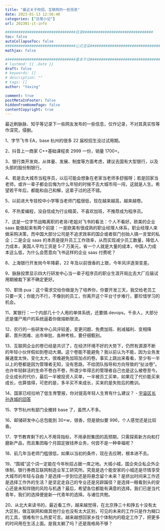 ```yaml
---
title: "最近关于校招、互联网的一些信息"
date: 2023-01-13 12:56:40
categories: ["日常小记"]
url: 202301-it-info

################################目录################################
toc: false
autoCollapseToc: false
################################公式渲染################################
mathjax: false

################################基本不动################################
# lastmod: {{ .Date }}
draft: false
# keywords: []
# description: ""
# tags: []
author: "Yaxing"

comment: true
postMetaInFooter: false
hiddenFromHomePage: false
contentCopyright: true
---
```


最近刷脉脉、知乎等记录下一些网友发布的一些信息，仅作记录，不对其真实性等作深究，侵删。

<!--more-->

1、字节飞书 EA，base 杭州的很多 22 届校招生没过试用期。

2、抖音上一商家 C++基础课程卖 2999 一份，销量 1700+。

3、银行类开发岗，从体量、发展、制度等方面考虑，建议去国有大型银行，以及头部的股份制银行。

4、若是去大城市当程序员，以后可能会想象在老家当老师多舒服呀；若是回家当老师，或许一辈子都会后悔为什么年轻的时候不去大城市闯一闯，这就是人生。希望若干年后，都能和自己和解，这辈子过的还不错。

5、以前进大专技校中小学等当老师门槛很低，现在越来越高，越来越卷。

6、不热爱编程，没自信成为行业精英，不喜欢加班，不推荐成为程序员。

7、这是一位字节战略离职的老哥/老姐对飞书的看法：个人不看好。欧美的企业 saas 能做起来有两个前提：一是欧美有很成熟的职业经理人体系，职业经理人来做采购决策，而中国大部分公司是不追求效率的国企或者抠门创始人搞一言堂的私企；二是企业 saas 的本质是提升员工工作效率，从而实现减少员工数量，降低人力成本，美国人平均工资是 5-7 万美元，省一个人就是大量的成本，中国人力成本这么低，为什么会愿意向飞书这样的企业 saas 付费呢？

8、上海银行开发岗今年降薪，22 年及以前很香的上银，今年风评逐渐变差。

9、脉脉投票显示四大行研发中心当一辈子程序员的职业生涯开局比去大厂应届试用期被裁下家不确定更好。

10、职场 pua：这个需求交给你做是为了培养你，你要开发三天，我交给老员工只要一天；你能力不行，不像别的员工，你离开这个平台寸步难行，要珍惜学习的机会。

11、某银行：一个内部几十个人用的单体系统，还要搞 devops。千余人，大部分还是僵尸用户的系统逼着你做熔断限流。

12、农行的一些研发中心风评较差，变更问题、免费加班、削减福利、变相降薪、晋升困难、出市审批、各种考核，要仔细甄别。

13、互联网企业的卷已经是共识了，在经济环境不好的大势下，仍然有源源不断的年轻小伙伴假如到卷动大潮。这个卷能不能避免？我以前认为不能，因为业务发展速度太快，变化太大，很难避免加班加点的卷。事实上跳出来看看，至少有一半以上的卷都是因为管理者无知，没有思路，不给团队指导和方向导致的“扯淡卷”。也许年轻鲜活的生命不卷白不卷，所谓少年得志的管理者自己也是这么被卷至今。企业成长的代价，最后一半被投资人买单，一半被员工买单，如果花了代价能买来成长，也算值得，可悲的是，多半买不来成长，买来的是失败后的教训。

14、国家已经拉响了低生育警报，你对提高年轻人生育有什么建议？ - [宇宙区长孙连城的回答](https://www.zhihu.com/question/576438196/answer/2830715899)

15、字节杭州有部门全撤转 base 了，虽然人不多。

16、邮储研发中心总包能到 30+w，很香，但是貌似要 996，个人感觉还是比较香。

17、字节教育剩下的人不用背指标，不用承担集团的高预期，只需探索新方向和打磨新产品，而且集团每个月固定拨钱养业务，何尝不是一种幸福呢？

18、前几年当老师门槛很低，如果以当初的条件，现在去应聘，根本进不去。

19、“围城”这个词一定能在今年秋招占据一席之地。大城小城，国企央企私企外企体制，银行券商互联网制造业军工研究所。究竟是选个能安家的小城还是尽情享受大城市的年轻与自由？是选择一步到位还是将悬念留个未来？是挤出时间来工作还是选择工作外的生活？是坚定走自己的专业还是另辟蹊径？是选择一眼看到头的安心还是未知伴随的风险与机遇？最后，希望各位都能有满意的选择。我们已是当代青年，我们的选择便是新一代青年的选择。与诸位共勉。

20、从北大来读书的，最近看工作，越来越觉得，在北京挣三十和挣五十没有太大区别，做互联网和做其他行业也没有太大区别，可见的未来的工作只是作为糊口的工具，很难有什么热爱可言。越来越想回家乡找个体制内的稳定工作了，把更多的时间用在生活上面。是我太躺了吗？还是我格局不够？

